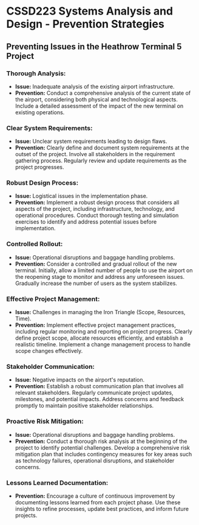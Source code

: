 # CSSD223 Systems Analysis and Design - Prevention Strategies

## Preventing Issues in the Heathrow Terminal 5 Project

### Thorough Analysis:

- **Issue:** Inadequate analysis of the existing airport infrastructure.
- **Prevention:** Conduct a comprehensive analysis of the current state of the airport, considering both physical and technological aspects. Include a detailed assessment of the impact of the new terminal on existing operations.

### Clear System Requirements:

- **Issue:** Unclear system requirements leading to design flaws.
- **Prevention:** Clearly define and document system requirements at the outset of the project. Involve all stakeholders in the requirement gathering process. Regularly review and update requirements as the project progresses.

### Robust Design Process:

- **Issue:** Logistical issues in the implementation phase.
- **Prevention:** Implement a robust design process that considers all aspects of the project, including infrastructure, technology, and operational procedures. Conduct thorough testing and simulation exercises to identify and address potential issues before implementation.

### Controlled Rollout:

- **Issue:** Operational disruptions and baggage handling problems.
- **Prevention:** Consider a controlled and gradual rollout of the new terminal. Initially, allow a limited number of people to use the airport on the reopening stage to monitor and address any unforeseen issues. Gradually increase the number of users as the system stabilizes.

### Effective Project Management:

- **Issue:** Challenges in managing the Iron Triangle (Scope, Resources, Time).
- **Prevention:** Implement effective project management practices, including regular monitoring and reporting on project progress. Clearly define project scope, allocate resources efficiently, and establish a realistic timeline. Implement a change management process to handle scope changes effectively.

### Stakeholder Communication:

- **Issue:** Negative impacts on the airport's reputation.
- **Prevention:** Establish a robust communication plan that involves all relevant stakeholders. Regularly communicate project updates, milestones, and potential impacts. Address concerns and feedback promptly to maintain positive stakeholder relationships.

### Proactive Risk Mitigation:

- **Issue:** Operational disruptions and baggage handling problems.
- **Prevention:** Conduct a thorough risk analysis at the beginning of the project to identify potential challenges. Develop a comprehensive risk mitigation plan that includes contingency measures for key areas such as technology failures, operational disruptions, and stakeholder concerns.

### Lessons Learned Documentation:

- **Prevention:** Encourage a culture of continuous improvement by documenting lessons learned from each project phase. Use these insights to refine processes, update best practices, and inform future projects.
